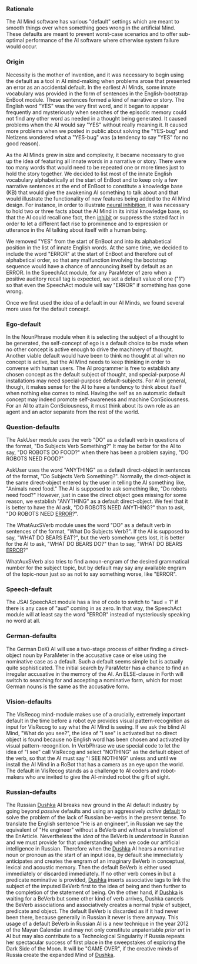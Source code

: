 ### Rationale ###

The AI Mind software has various "default" settings which are meant to smooth things over when something goes wrong in the artificial Mind. These defaults are meant to prevent worst-case scenarios and to offer sub-optimal performance of the AI software where otherwise system failure would occur.

### Origin ###

Necessity is the mother of invention, and it was necessary to begin using the default as a tool in AI mind-making when problems arose that presented an error as an accidental default. In the earliest AI Minds, some innate vocabulary was provided in the form of sentences in the English-bootstrap EnBoot module. These sentences formed a kind of narrative or story. The English word "YES" was the very first word, and it began to appear frequently and mysteriously when searches of the episodic memory could not find any other word as needed in a thought being generated. It caused problems when the AI would say "YES" without really meaning it. It caused more problems when we posted in public about solving the "YES-bug" and Netizens wondered what a "YES-bug" was (a tendency to say "YES" for no good reason).

As the AI Minds grew in size and complexity, it became necessary to give up the idea of featuring all innate words in a narrative or story. There were too many words that would need to be repeated one or more times just to hold the story together. We decided to list most of the innate English vocabulary alphabetically at the start of EnBoot and to keep only a few narrative sentences at the end of EnBoot to constitute a knowledge base (KB) that would give the awakening AI something to talk about and that would illustrate the functionality of new features being added to the AI Mind design. For instance, in order to illustrate [neural inhibition](http://cyborg.blogspot.com/2011/05/may7mfpj.html), it was necessary to hold two or three facts about the AI Mind in its initial knowledge base, so that the AI could recall one fact, then [inhibit](http://cyborg.blogspot.com/2011/05/may26mfpj.html) or suppress the stated fact in order to let a different fact rise to prominence and to expression or utterance in the AI talking about itself with a human being.

We removed "YES" from the start of EnBoot and into its alphabetical position in the list of innate English words. At the same time, we decided to include the word "ERROR" at the start of EnBoot and therefore out of alphabetical order, so that any malfunction involving the bootstrap sequence would have a chance of announcing itself by default as an ERROR. In the SpeechAct module, for any ParaMeter of zero when a positive auditory recall tag is expected, we set a default value of one ("1") so that even the SpeechAct module will say "ERROR" if something has gone wrong.

Once we first used the idea of a default in our AI Minds, we
found several more uses for the default concept.

### Ego-default ###

In the NounPhrase module when it is selecting the subject of a thought to be generated, the self-concept of ego is a default choice to be made when no other concept is active enough to drive the machinery of thought. Another viable default would have been to think no thought at all when no concept is active, but the AI Mind needs to keep thinking in order to converse with human users. The AI programmer is free to establish any chosen concept as the default subject of thought, and special-purpose AI installations may need special-purpose default-subjects. For AI in general, though, it makes sense for the AI to have a tendency to think about itself when nothing else comes to mind. Having the self as an automatic default concept may indeed promote self-awareness and machine ConSciousness. For an AI to attain ConSciousness, it must think about its own role as an agent and an actor separate from the rest of the world.

### Question-defaults ###

The AskUser module uses the verb "DO" as a default verb in questions of the format, "Do Subjects Verb Something?" It may be better for the AI to say, "DO ROBOTS DO FOOD?" when there has been a problem saying, "DO ROBOTS NEED FOOD?"

AskUser uses the word "ANYTHING" as a default direct-object in sentences of the format, "Do Subjects Verb Something?". Normally, the direct-object is the same direct-object entered by the user in telling the AI something like, "Animals need food." The AI is supposed to ask something like, "Do robots need food?" However, just in case the direct object goes missing for some reason, we establish "ANYTHING" as a default direct-object. We feel that it is better to have the AI ask,
"DO ROBOTS NEED ANYTHING?" than to ask, "DO ROBOTS NEED [ERROR](ERROR.md)?".

The WhatAuxSVerb module uses the word "DO" as a default verb in sentences of the format, "What Do Subjects Verb?". If the AI is supposed to say, "WHAT DO BEARS EAT?", but the verb somehow gets lost, it is better for the AI to ask, "WHAT DO BEARS DO?" than to say, "WHAT DO BEARS [ERROR](ERROR.md)?"

WhatAuxSVerb also tries to find a noun-engram of the desired grammatical number for the subject topic, but by default may say any available engram of the topic-noun just so as not to say something worse, like "ERROR".

### Speech-default ###

The JSAI SpeechAct module has a line of code to switch to "aud = 1" if there is any case of "aud" coming in as zero. In that way, the SpeechAct module will at least say the word "ERROR" instead of mysteriously speaking no word at all.

### German-defaults ###

The German DeKi AI will use a two-stage process of either finding a direct-object noun by ParaMeter in the accusative case or else using the nominative case as a default. Such a default seems simple but is actually quite sophisticated. The initial search by ParaMeter has a chance to find an irregular accusative in the memory of the AI. An ELSE-clause in Forth will switch to searching for and accepting a nominative form, which for most German nouns is the same as the
accusative form.

### Vision-defaults ###

The VisRecog mind-module makes use of a crucially, extremely important default in the time before a robot eye provides visual pattern-recognition as input for VisRecog to say what the AI Mind is seeing. If we ask the blind AI Mind, "What do you see?", the idea of "I see" is activated but no direct object is found because no English word has been chosen and activated by visual pattern-recognition. In VerbPhrase we use special code to let the idea of "I see" call VisRecog and select "NOTHING" as the default object of the verb, so that the AI must say "I SEE NOTHING" unless and until we install the AI Mind in a RoBot that has a camera as an eye upon the world. The default in VisRecog stands as a challenge to AI coders and robot-makers who are invited to give the AI-minded robot the gift of sight.

### Russian-defaults ###

The Russian  [Dushka](http://www.scn.org/~mentifex/Dushka.html) AI breaks new ground in the AI default industry by going beyond _passive_ defaults and using an aggressively _active_ [default](http://cyborg.blogspot.com/2012/02/feb11ruai.html) to solve
the problem of the lack of Russian be-verbs in the present tense. To translate the English sentence "He is an engineer", in Russian we say the equivalent of "He engineer" without a BeVerb and without a translation of the EnArticle. Nevertheless the _idea_ of the BeVerb is _understood_ in Russian and we must provide for that understanding when we code our artificial intelligence in Russian. Therefore when the [Dushka](http://www.scn.org/~mentifex/Dushka.html) AI hears a
nominative noun or pronoun as the start of an input idea, by default she immediately anticipates and creates the engram of an imaginary BeVerb in conceptual, lexical and acoustic memory. Then the default BeVerb is either used immediately or discarded immediately. If no other verb comes in but a predicate nominative is provided, [Dushka](http://www.scn.org/~mentifex/Dushka.html) inserts associative
tags to link the subject of the imputed BeVerb first to the idea of being and then further to the completion of the statement of being. On the other hand, if [Dushka](http://www.scn.org/~mentifex/Dushka.html) is waiting for a BeVerb but some other kind of verb arrives, Dushka cancels the BeVerb associations and associatively creates a normal _triple_ of subject, predicate and object. The default BeVerb is discarded as if it had never been there, because generally in Russian it never is there anyway. This usage of a default BeVerb in Russian AI is a new technique in the year 2012 of the Mayan Calendar and may not only constitute unpatentable _prior art_ in AI but may also contribute to a Technological Singularity if Russia repeats her spectacular success of first place in the sweepstakes of exploring the Dark Side of the Moon. It will be "GAME OVER", if the creative minds of Russia create the expanded Mind of [Dushka](http://www.scn.org/~mentifex/Dushka.html).